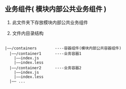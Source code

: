 ## 业务组件( 模块内部公共业务组件 )

1. 此文件夹下存放模块内部公共业务组件

2. 文件内目录结构

```base

|——/containers        ----容器组件(模块内部公共容器组件)
  |——/container1      ----业务容器1
    |——index.js
    |——index.less
  |——/container2      ----业务容器2
    |——index.js
    |——index.less
  |—— ...
```